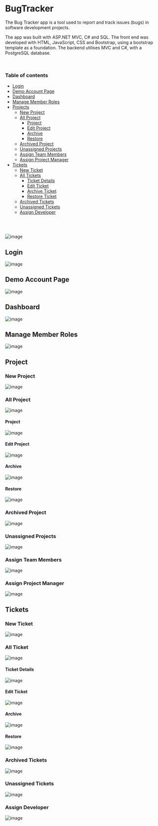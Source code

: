 # BugTracker
The Bug Tracker app is a tool used to report and track issues (bugs) in software development projects.

The app was built with ASP.NET MVC, C# and SQL. The front end was developed with HTML, JavaScript, CSS and Bootstrap, using a bootstrap template as a foundation. The backend utilises MVC and C#, with a PostgreSQL database.

<br>

<!--ts-->

### Table of contents

- [Login]()
- [Demo Account Page]()
- [Dashboard]()
- [Manage Member Roles]()
- [Projects]()
  - [ New Project ]()
  - [ All Project ]()
      - [ Project ]()
      - [ Edit Project ]()
      - [ Archive ]()
      - [ Restore ]()
  - [ Archived Project ]()
  - [ Unassigned Projects ]()
  - [ Assign Team Members ]()
  - [ Assign Project Manager ]()
- [Tickets]()
  - [ New Ticket ]()
  - [ All Tickets ]()
      - [ Ticket Details ]()
      - [ Edit Ticket ]()
      - [ Archive Ticket ]()
      - [ Restore Ticket]()
  - [ Archived Tickets ]()
  - [ Unassigned Tickets ]()
  - [ Assign Developer ]()


<br>
<br>

![image](https://github.com/Oserhir/BugTracker/assets/82850895/13ef86ba-43c4-4f70-9bd4-371e355aa267)

## Login

![image](https://github.com/Oserhir/BugTracker/assets/82850895/ab85c339-0a8a-431d-9de8-214df12ef9b2)

## Demo Account Page

![image](https://github.com/Oserhir/BugTracker/assets/82850895/57dd0132-3f0b-42b7-a139-df81df4c7fb3)


## Dashboard

![image](https://github.com/Oserhir/BugTracker/assets/82850895/cb9e6fb0-6566-4548-bcfb-3160310cfeff)

## Manage Member Roles
![image](https://github.com/Oserhir/BugTracker/assets/82850895/686a0ead-0ce3-4f81-b80c-f88c06e99dfb)


## Project

### New Project

![image](https://github.com/Oserhir/BugTracker/assets/82850895/331af4be-93c3-4f96-bf4d-cb9d9eee2e13)

### All Project

![image](https://github.com/Oserhir/BugTracker/assets/82850895/7814ed2c-3089-404b-ab5a-4297cf060c81)

#### Project 

![image](https://github.com/Oserhir/BugTracker/assets/82850895/e8bb0513-6006-42eb-add1-e22ef5865c42)

#### Edit Project

![image](https://github.com/Oserhir/BugTracker/assets/82850895/50ffca64-7b80-4cec-bd5b-9d9b7a27ddb2)

#### Archive

![image](https://github.com/Oserhir/BugTracker/assets/82850895/ad2d2884-abef-4ff6-a02b-0946b04623f9)

#### Restore

![image](https://github.com/Oserhir/BugTracker/assets/82850895/d74f1abd-cda2-4d09-a2e9-4e2355090ce5)


### Archived Project
![image](https://github.com/Oserhir/BugTracker/assets/82850895/a9c316d6-306c-42db-b53b-e43989045345)


### Unassigned Projects
![image](https://github.com/Oserhir/BugTracker/assets/82850895/5baac0fb-38df-44b6-b525-da6f49866a15)


###  Assign Team Members

![image](https://github.com/Oserhir/BugTracker/assets/82850895/62861111-75b9-464a-8057-f069d1d21567)

###  Assign Project Manager

![image](https://github.com/Oserhir/BugTracker/assets/82850895/2b6493e7-3cbe-4b8b-9b47-86d785ea9e84)

## Tickets

### New Ticket

![image](https://github.com/Oserhir/BugTracker/assets/82850895/e1ccc3ba-9172-4863-a4eb-2d15d2eddb5b)

### All Ticket

![image](https://github.com/Oserhir/BugTracker/assets/82850895/49cb959f-2587-4c41-90fa-3fb1b62cec21)

#### Ticket Details 

![image](https://github.com/Oserhir/BugTracker/assets/82850895/a4339731-a7e5-4c74-8621-fa866d501098)

#### Edit Ticket

![image](https://github.com/Oserhir/BugTracker/assets/82850895/1d6ea4f6-2803-4410-8db9-481a9f635226)


#### Archive

![image](https://github.com/Oserhir/BugTracker/assets/82850895/b4486049-76fc-4273-b71b-65bdd3f15c02)


#### Restore

![image](https://github.com/Oserhir/BugTracker/assets/82850895/53f89126-7dff-493d-8dc6-0fd3d0361d5d)


### Archived Tickets

![image](https://github.com/Oserhir/BugTracker/assets/82850895/bc3ba119-bf3b-48e9-81ce-7427ea4205ca)


### Unassigned Tickets
![image](https://github.com/Oserhir/BugTracker/assets/82850895/def505a4-a091-4046-aeea-36953c8852af)

### Assign Developer

![image](https://github.com/Oserhir/BugTracker/assets/82850895/89dc5a94-3923-4e95-8c8a-f66a1d6fcc13)




